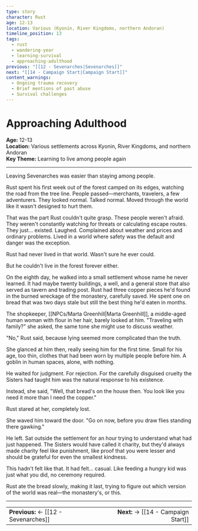 ```yaml
---
type: story
character: Rust
age: 12-13
location: Various (Kyonin, River Kingdoms, northern Andoran)
timeline_position: 13
tags:
  - rust
  - wandering-year
  - learning-survival
  - approaching-adulthood
previous: "[[12 - Sevenarches|Sevenarches]]"
next: "[[14 - Campaign Start|Campaign Start]]"
content_warnings:
  - Ongoing trauma recovery
  - Brief mentions of past abuse
  - Survival challenges
---
```


# Approaching Adulthood

**Age:** 12-13  
**Location:** Various settlements across Kyonin, River Kingdoms, and northern Andoran  
**Key Theme:** Learning to live among people again

---

Leaving Sevenarches was easier than staying among people.

Rust spent his first week out of the forest camped on its edges, watching the road from the tree line. People passed—merchants, travelers, a few adventurers. They looked normal. Talked normal. Moved through the world like it wasn't designed to hurt them.

That was the part Rust couldn't quite grasp. These people weren't afraid. They weren't constantly watching for threats or calculating escape routes. They just... existed. Laughed. Complained about weather and prices and ordinary problems. Lived in a world where safety was the default and danger was the exception.

Rust had never lived in that world. Wasn't sure he ever could.

But he couldn't live in the forest forever either.

On the eighth day, he walked into a small settlement whose name he never learned. It had maybe twenty buildings, a well, and a general store that also served as tavern and trading post. Rust had three copper pieces he'd found in the burned wreckage of the monastery, carefully saved. He spent one on bread that was two days stale but still the best thing he'd eaten in months.

The shopkeeper, [[NPCs/Marta Greenhill|Marta Greenhill]], a middle-aged human woman with flour in her hair, barely looked at him. "Traveling with family?" she asked, the same tone she might use to discuss weather.

"No," Rust said, because lying seemed more complicated than the truth.

She glanced at him then, really seeing him for the first time. Small for his age, too thin, clothes that had been worn by multiple people before him. A goblin in human spaces, alone, with nothing.

He waited for judgment. For rejection. For the carefully disguised cruelty the Sisters had taught him was the natural response to his existence.

Instead, she said, "Well, that bread's on the house then. You look like you need it more than I need the copper."

Rust stared at her, completely lost.

She waved him toward the door. "Go on now, before you draw flies standing there gawking."

He left. Sat outside the settlement for an hour trying to understand what had just happened. The Sisters would have called it charity, but they'd always made charity feel like punishment, like proof that you were lesser and should be grateful for even the smallest kindness.

This hadn't felt like that. It had felt... casual. Like feeding a hungry kid was just what you did, no ceremony required.

Rust ate the bread slowly, making it last, trying to figure out which version of the world was real—the monastery's, or this.

---

| | |
|:---|---:|
| **Previous:** ← [[12 - Sevenarches]] | **Next:** → [[14 - Campaign Start]] |